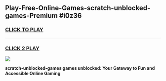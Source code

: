 
## Play-Free-Online-Games-scratch-unblocked-games-Premium #i0z36
<h3>
<a href="https://premium.freeplayer.one?title=scratch-unblocked-games&ref=8M">CLICK TO PLAY</a></h3>
<hr>

<h3>
<a href="https://premium.freeplayer.one?title=scratch-unblocked-games&ref=8M">CLICK 2 PLAY</a>
  
</h3>

<a href="https://premium.freeplayer.one?title=scratch-unblocked-games&ref=8M"><img src="https://clearcache.store/games.png"></a>


**scratch-unblocked-games games unblocked: Your Gateway to Fun and Accessible Online Gaming**
